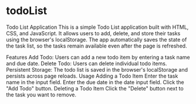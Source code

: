 # todoList

Todo List Application
This is a simple Todo List application built with HTML, CSS, and JavaScript. It allows users to add, delete, and store their tasks using the browser's localStorage. The app automatically saves the state of the task list, so the tasks remain available even after the page is refreshed.

Features
Add Todo: Users can add a new todo item by entering a task name and due date.
Delete Todo: Users can delete individual todo items.
Persistent Storage: The todo list is saved in the browser's localStorage and persists across page reloads.
Usage
Adding a Todo Item
Enter the task name in the input field.
Enter the due date in the date input field.
Click the "Add Todo" button.
Deleting a Todo Item
Click the "Delete" button next to the task you want to remove.